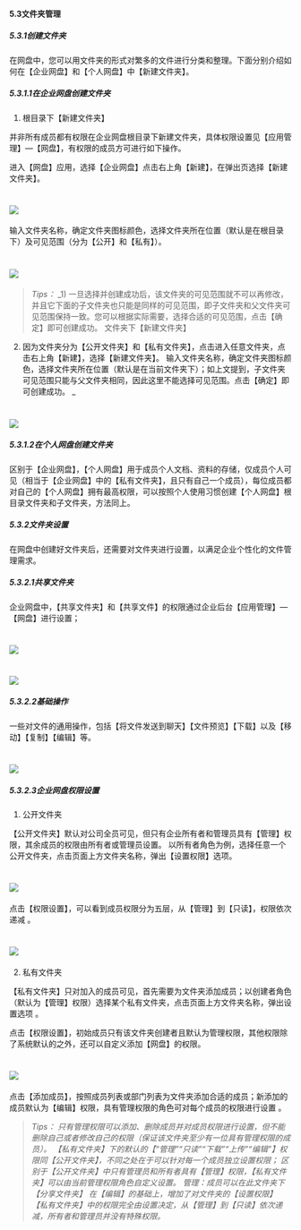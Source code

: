 #### 5.3文件夹管理

##### 5.3.1创建文件夹

在网盘中，您可以用文件夹的形式对繁多的文件进行分类和整理。下面分别介绍如何在【企业网盘】和【个人网盘】中【新建文件夹】。

##### 5.3.1.1在企业网盘创建文件夹

1) 根目录下【新建文件夹】 

并非所有成员都有权限在企业网盘根目录下新建文件夹，具体权限设置见【应用管理】—【网盘】，有权限的成员方可进行如下操作。

进入【网盘】应用，选择【企业网盘】点击右上角【新建】，在弹出页选择【新建文件夹】。 

# ![](/assets/5.3文件夹管理-新建文件夹.png)

输入文件夹名称，确定文件夹图标颜色，选择文件夹所在位置（默认是在根目录下）及可见范围（分为【公开】和【私有】）。

# ![](/assets/5.3文件夹管理-新建文件夹2.png)

> _Tips：_
_1) 一旦选择并创建成功后，该文件夹的可见范围就不可以再修改，并且它下面的子文件夹也只能是同样的可见范围，即子文件夹和父文件夹可见范围保持一致。您可以根据实际需要，选择合适的可见范围，点击【确定】即可创建成功。
文件夹下【新建文件夹】 
2) 因为文件夹分为【公开文件夹】和【私有文件夹】，点击进入任意文件夹，点击右上角【新建】，选择【新建文件夹】。 输入文件夹名称，确定文件夹图标颜色，选择文件夹所在位置（默认是在当前文件夹下）；如上文提到，子文件夹可见范围只能与父文件夹相同，因此这里不能选择可见范围。点击【确定】即可创建成功。
_

# ![](/assets/5.3文件夹管理-新建文件夹3.png)

##### 5.3.1.2在个人网盘创建文件夹

区别于【企业网盘】，【个人网盘】用于成员个人文档、资料的存储，仅成员个人可见（相当于【企业网盘】中的【私有文件夹】，且只有自己一个成员），每位成员都对自己的【个人网盘】拥有最高权限，可以按照个人使用习惯创建【个人网盘】根目录文件夹和子文件夹，方法同上。

##### 5.3.2文件夹设置

在网盘中创建好文件夹后，还需要对文件夹进行设置，以满足企业个性化的文件管理需求。

##### 5.3.2.1共享文件夹

企业网盘中，【共享文件夹】和【共享文件】的权限通过企业后台【应用管理】—【网盘】进行设置；

# ![](/assets/5.3文件夹管理-共享文件夹.png)

# ![](/assets/5.3文件夹管理-共享文件夹2.png)

##### 5.3.2.2基础操作

一些对文件的通用操作，包括【将文件发送到聊天】【文件预览】【下载】以及【移动】【复制】【编辑】等。

# ![](/assets/5.3文件夹管理-共享文件夹3.png)

##### 5.3.2.3企业网盘权限设置

1) 公开文件夹 

【公开文件夹】默认对公司全员可见，但只有企业所有者和管理员具有【管理】权限，其余成员的权限由所有者或管理员设置。 以所有者角色为例，选择任意一个公开文件夹，点击页面上方文件夹名称，弹出【设置权限】选项。

# ![](/assets/5.3文件夹管理-设置权限项.png)

点击【权限设置】，可以看到成员权限分为五层，从【管理】到【只读】，权限依次递减 。

# ![](/assets/5.3文件夹管理-设置权限项2.png)

2) 私有文件夹 

【私有文件夹】只对加入的成员可见，首先需要为文件夹添加成员；以创建者角色（默认为【管理】权限）选择某个私有文件夹，点击页面上方文件夹名称，弹出设置选项 。

点击【权限设置】，初始成员只有该文件夹创建者且默认为管理权限，其他权限除了系统默认的之外，还可以自定义添加【网盘】的权限。

# ![](/assets/5.3文件夹管理-私有文件夹.png)

点击【添加成员】，按照成员列表或部门列表为文件夹添加合适的成员；新添加的成员默认为【编辑】权限，具有管理权限的角色可对每个成员的权限进行设置 。

> _Tips：
只有管理权限可以添加、删除成员并对成员权限进行设置，但不能删除自己或者修改自己的权限（保证该文件夹至少有一位具有管理权限的成员）。
【私有文件夹】下的默认的【“管理”“只读”“下载”“上传”“编辑”】权限同【公开文件夹】，不同之处在于可以针对每一个成员独立设置权限；
区别于【公开文件夹】中只有管理员和所有者具有【管理】权限，【私有文件夹】可以由当前管理权限角色自定义设置。
管理：成员可以在此文件夹下【分享文件夹】 
在【编辑】的基础上，增加了对文件夹的【设置权限】 
【私有文件夹】中的权限完全由设置决定，从【管理】到【只读】依次递减，所有者和管理员并没有特殊权限。_



